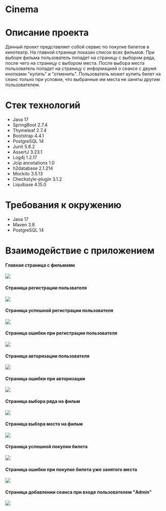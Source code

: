 # Cinema

# Описание проекта
Данный проект представляет собой сервис по покупке билетов в кинотеатр. 
На главной странице показан список всех фильмов.
При выборе фильма пользователь попадет на страницу с выбором ряда, после чего на страницу с выбором места. 
После выбора места пользователь попадет на страницу с информацией о сеансе с двумя кнопками "купить" и "отменить". 
Пользователь может купить билет на сеанс только при условии, что выбранные им места не заняты другим пользователем.

# Стек технологий
- Java 17
- SpringBoot 2.7.4
- Thymeleaf 2.7.4
- Bootstrap 4.4.1
- PostgreSQL 14
- Junit 5.8.2
- AssertJ 3.23.1
- Log4j 1.2.17
- Jcip annotations 1.0
- h2database 2.1.214
- Mockito 3.5.13
- Checkstyle-plugin 3.1.2
- Liquibase 4.15.0

# Требования к окружению
- Java 17
- Maven 3.8
- PostgreSQL 14

# Взаимодействие с приложением
#### Главная страница с фильмами
![](img/main.png)
#### Страница регистрации пользвателя
![](img/registration.png)
#### Страница успешной регистрации пользователя
![](img/userSucces.png)
#### Страница ошибки при регистрации пользователя
![](img/userFail.png)
#### Страница авторизации пользователя
![](img/login.png)
#### Страница ошибки при авторизации
![](img/loginFail.png)
#### Страница выбора ряда на фильм
![](img/selectRow.png)
#### Страница выбора места на фильм
![](img/selectCell.png)
#### Страница успешной покупки билета
![](img/ticketSuccess.png)
#### Страница ошибки при покупке билета уже занятого места
![](img/ticketFail.png)
#### Страница добавлении сеанса при входе пользователем "Admin"
![](img/addSessionAdmin.png)